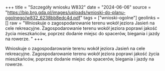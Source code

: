 +++
title = "Szczegóły wniosku W832"
date = "2024-06-06"
source = "https://bip.brg.gda.pl/images/uploads/wnioski-do-planu-ogolnego/w832_6238bb8edc4d.pdf"
tags = ["wnioski-ogolne"]
geolinks = []
raw = "Wnioskuje o zagospodarowanie terenu wokół jeziora Jasień na cele rekreacyjne. Zagospodarowanie terenu wokół jeziora poprawi jakość życia mieszkańców, poprzez dodanie miejsc do spacerów, biegania i jazdy na rowerze. "
+++

Wnioskuje o zagospodarowanie terenu wokół jeziora Jasień na cele rekreacyjne.
Zagospodarowanie terenu wokół jeziora poprawi jakość życia mieszkańców, poprzez dodanie
miejsc do spacerów, biegania i jazdy na rowerze.




